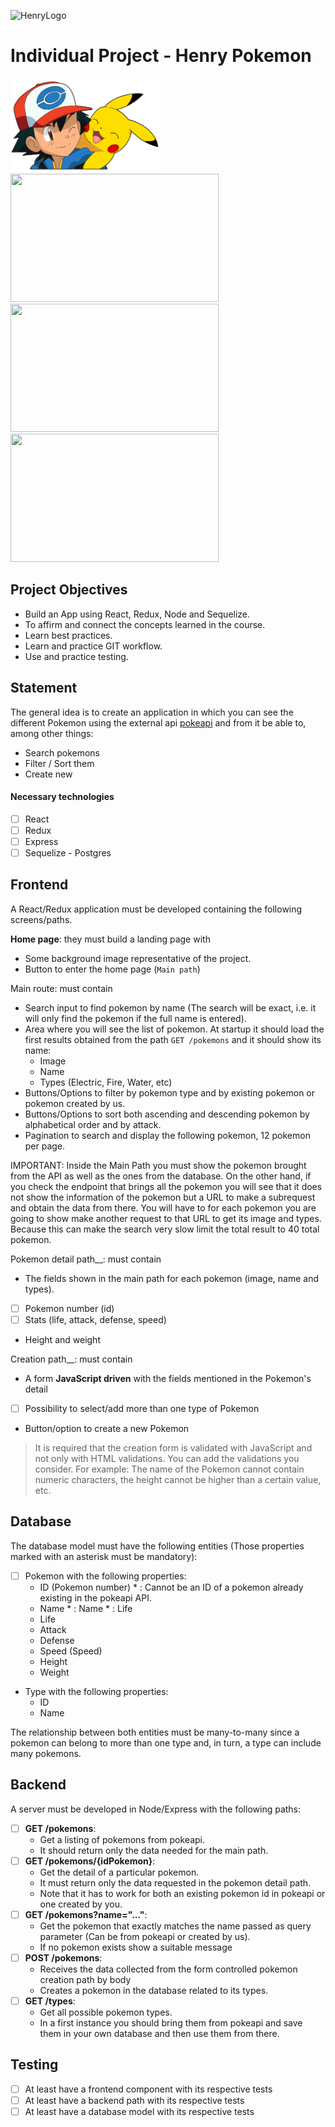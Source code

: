 ![HenryLogo](https://d31uz8lwfmyn8g.cloudfront.net/Assets/logo-henry-white-lg.png)

# Individual Project - Henry Pokemon

<img height="150" src="./pokemon.png" />

<img src="https://i.imgur.com/xuNwBBZ.png" width="333" height="205"  />
<img src="https://i.imgur.com/vI9w4E3.png" width="333" height="205"  />
<img src="https://i.imgur.com/a2YxyUO.png" width="333" height="205"  />

## Project Objectives

- Build an App using React, Redux, Node and Sequelize.
- To affirm and connect the concepts learned in the course.
- Learn best practices.
- Learn and practice GIT workflow.
- Use and practice testing.

## Statement

The general idea is to create an application in which you can see the different Pokemon using the external api [pokeapi](https://pokeapi.co/) and from it be able to, among other things:

- Search pokemons
- Filter / Sort them
- Create new

#### Necessary technologies

- [ ] React
- [ ] Redux
- [ ] Express
- [ ] Sequelize - Postgres

## Frontend

A React/Redux application must be developed containing the following screens/paths.

__Home page__: they must build a landing page with

- Some background image representative of the project.
- Button to enter the home page (`Main path`)

Main route: must contain

- Search input to find pokemon by name (The search will be exact, i.e. it will only find the pokemon if the full name is entered).
- Area where you will see the list of pokemon. At startup it should load the first results obtained from the path `GET /pokemons` and it should show its name:
  - Image
  - Name
  - Types (Electric, Fire, Water, etc)
- Buttons/Options to filter by pokemon type and by existing pokemon or pokemon created by us.
- Buttons/Options to sort both ascending and descending pokemon by alphabetical order and by attack.
- Pagination to search and display the following pokemon, 12 pokemon per page.

IMPORTANT: Inside the Main Path you must show the pokemon brought from the API as well as the ones from the database. On the other hand, if you check the endpoint that brings all the pokemon you will see that it does not show the information of the pokemon but a URL to make a subrequest and obtain the data from there. You will have to for each pokemon you are going to show make another request to that URL to get its image and types. Because this can make the search very slow limit the total result to 40 total pokemon.

Pokemon detail path__: must contain

- The fields shown in the main path for each pokemon (image, name and types).
- [ ] Pokemon number (id)
- [ ] Stats (life, attack, defense, speed)
- Height and weight

Creation path__: must contain

- A form __JavaScript driven__ with the fields mentioned in the Pokemon's detail
- [ ] Possibility to select/add more than one type of Pokemon
- Button/option to create a new Pokemon

> It is required that the creation form is validated with JavaScript and not only with HTML validations. You can add the validations you consider. For example: The name of the Pokemon cannot contain numeric characters, the height cannot be higher than a certain value, etc.

## Database

The database model must have the following entities (Those properties marked with an asterisk must be mandatory):

- [ ] Pokemon with the following properties:
  - ID (Pokemon number) * : Cannot be an ID of a pokemon already existing in the pokeapi API.
  - Name * : Name * : Life
  - Life
  - Attack
  - Defense
  - Speed (Speed)
  - Height
  - Weight
- Type with the following properties:
  - ID
  - Name

The relationship between both entities must be many-to-many since a pokemon can belong to more than one type and, in turn, a type can include many pokemons.

## Backend

A server must be developed in Node/Express with the following paths:

- [ ] __GET /pokemons__:
  - Get a listing of pokemons from pokeapi.
  - It should return only the data needed for the main path.
- [ ] __GET /pokemons/{idPokemon}__:
  - Get the detail of a particular pokemon.
  - It must return only the data requested in the pokemon detail path.
  - Note that it has to work for both an existing pokemon id in pokeapi or one created by you.
- [ ] __GET /pokemons?name="..."__:
  - Get the pokemon that exactly matches the name passed as query parameter (Can be from pokeapi or created by us).
  - If no pokemon exists show a suitable message
- [ ] __POST /pokemons__:
  - Receives the data collected from the form controlled pokemon creation path by body
  - Creates a pokemon in the database related to its types.
- [ ] __GET /types__:
  - Get all possible pokemon types.
  - In a first instance you should bring them from pokeapi and save them in your own database and then use them from there.

## Testing

- [ ] At least have a frontend component with its respective tests
- [ ] At least have a backend path with its respective tests
- [ ] At least have a database model with its respective tests
